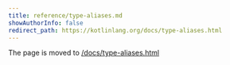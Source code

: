```yaml
---
title: reference/type-aliases.md
showAuthorInfo: false
redirect_path: https://kotlinlang.org/docs/type-aliases.html
---
```


The page is moved to [/docs/type-aliases.html](/docs/type-aliases.html)
